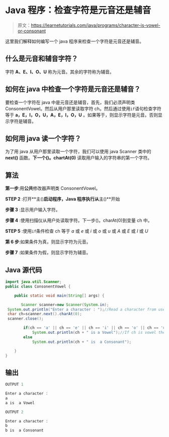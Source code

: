 # Java 程序：检查字符是元音还是辅音

> 原文：<https://learnetutorials.com/java/programs/character-is-vowel-or-consonant>

这里我们解释如何编写一个 java 程序来检查一个字符是元音还是辅音。

## 什么是元音和辅音字符？

字符 **A、E、I、O、U** 称为元音。其余的字符称为辅音。

## 如何在 java 中检查一个字符是元音还是辅音？

要检查一个字符在 java 中是元音还是辅音，首先，我们必须声明类 ConsonentVowel。然后从用户那里读取字符 ch。然后通过使用`if`语句检查字符等于 **a，E，I，O，U，A，E，I，O，U** 。如果等于，则显示字符是元音。否则显示字符是辅音。

## 如何用 java 读一个字符？

为了用 java 从用户那里读取一个字符，我们可以使用 java Scanner 类中的 **next()** 函数。**下一个()。chartAt(0)** 读取用户输入的字符串的第一个字符。

## 算法

**第一步**:用**公共**修改器声明类 ConsonentVowel。

**STEP 2** :打开**主()**启动程序，Java 程序执行从**主()**开始

**步骤 3** :显示用户输入字符。

**步骤 4** :使用扫描仪从用户处读取字符。下一步()。charAt(0)到变量 ch 中。

**STEP 5** :使用`if`条件检查 ch 等于 *a* 或 *e* 或 *i* 或 *o* 或 *u* 或 *A* 或 *E* 或 *I* 或 *U*

**第 6 步**:如果条件为真，则显示字符为元音。

**步骤 7** :如果条件为假，则显示字符为辅音。

## Java 源代码

```java
import java.util.Scanner;   
public class ConsonentVowel {

    public static void main(String[] args) {

       Scanner scanner=new Scanner(System.in);
 System.out.println("Enter a character : ");//Read a character from user
 char ch=scanner.next().charAt(0); 
 scanner.close();

        if(ch == 'a' || ch == 'e' || ch == 'i' || ch == 'o' || ch == 'u' ||ch == 'A' || ch == 'E' || ch == 'I' || ch == 'O' || ch == 'U'  )//Check both uppercase and lowercase 
            System.out.println(ch + " is a Vowel");//If ch is vowel then display Vowel
        else
            System.out.println(ch + " is  a Consonant");

    }
}

```

## 输出

```java
OUTPUT 1

Enter a character : 
a
a is  a Vowel

OUTPUT 2

Enter a character : 
b
b is  a Consonant 
```